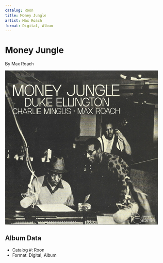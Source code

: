 ```yaml
---
catalog: Roon
title: Money Jungle
artist: Max Roach
format: Digital, Album
---
```


# Money Jungle

By Max Roach

![](../../assets/albumcovers/Max_Roach-Money_Jungle.png)

## Album Data

- Catalog #: Roon
- Format: Digital, Album

